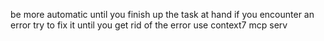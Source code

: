 be more automatic until you finish up the task at hand if you encounter an error try to fix it until you get rid of the error use context7 mcp serv